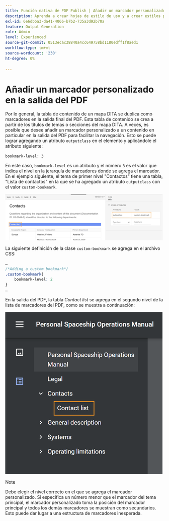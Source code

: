 ```yaml
---
title: Función nativa de PDF Publish | Añadir un marcador personalizado en la salida del PDF
description: Aprenda a crear hojas de estilo de uso y a crear estilos para el contenido.
exl-id: 6e6dbba3-da41-4066-b7b2-735a3d92b70a
feature: Output Generation
role: Admin
level: Experienced
source-git-commit: 0513ecac38840a4cc649758bd1180edff1f8aed1
workflow-type: tm+mt
source-wordcount: '230'
ht-degree: 0%

---
```


# Añadir un marcador personalizado en la salida del PDF

Por lo general, la tabla de contenido de un mapa DITA se duplica como marcadores en la salida final del PDF. Esta tabla de contenido se crea a partir de los títulos de temas o secciones del mapa DITA. A veces, es posible que desee añadir un marcador personalizado a un contenido en particular en la salida del PDF para facilitar la navegación. Esto se puede lograr agregando un atributo `outputclass` en el elemento y aplicándole el atributo siguiente:

`bookmark-level: 3`

En este caso, `bookmark-level` es un atributo y el número `3` es el valor que indica el nivel en la jerarquía de marcadores donde se agrega el marcador. En el ejemplo siguiente, el tema de primer nivel &quot;Contactos&quot; tiene una tabla, &quot;Lista de contactos&quot; en la que se ha agregado un atributo `outputclass` con el valor `custom-bookmark`.


<img src="./assets/custom-bookmark-attribute.png" width="500">

La siguiente definición de la clase `custom-bookmark` se agrega en el archivo CSS:

```css
…
/*Adding a custom bookmark*/
.custom-bookmark{
    bookmark-level: 2
}
…
```

En la salida del PDF, la tabla *Contact list* se agrega en el segundo nivel de la lista de marcadores del PDF, como se muestra a continuación:

<img src="./assets/custom-bookmark-in-pdf-output.png" width="500">

>[!NOTE]
>
>Debe elegir el nivel correcto en el que se agrega el marcador personalizado. Si especifica un número menor que el marcador del tema principal, el marcador personalizado toma la posición del marcador principal y todos los demás marcadores se muestran como secundarios. Esto puede dar lugar a una estructura de marcadores inesperada.
